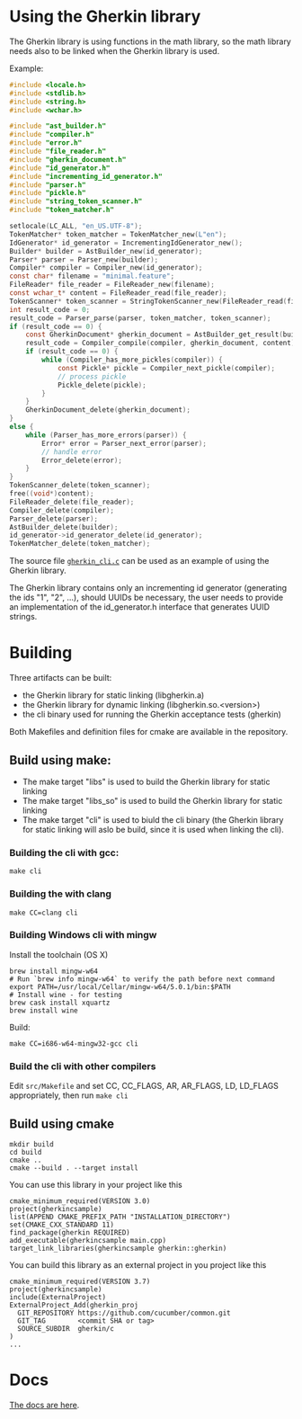 # Using the Gherkin library

The Gherkin library is using functions in the math library, so the math library needs also to be linked when the Gherkin library is used.

Example:
```c
#include <locale.h>
#include <stdlib.h>
#include <string.h>
#include <wchar.h>

#include "ast_builder.h"
#include "compiler.h"
#include "error.h"
#include "file_reader.h"
#include "gherkin_document.h"
#include "id_generator.h"
#include "incrementing_id_generator.h"
#include "parser.h"
#include "pickle.h"
#include "string_token_scanner.h"
#include "token_matcher.h"

setlocale(LC_ALL, "en_US.UTF-8");
TokenMatcher* token_matcher = TokenMatcher_new(L"en");
IdGenerator* id_generator = IncrementingIdGenerator_new();
Builder* builder = AstBuilder_new(id_generator);
Parser* parser = Parser_new(builder);
Compiler* compiler = Compiler_new(id_generator);
const char* filename = "minimal.feature";
FileReader* file_reader = FileReader_new(filename);
const wchar_t* content = FileReader_read(file_reader);
TokenScanner* token_scanner = StringTokenScanner_new(FileReader_read(file_reader));
int result_code = 0;
result_code = Parser_parse(parser, token_matcher, token_scanner);
if (result_code == 0) {
    const GherkinDocument* gherkin_document = AstBuilder_get_result(builder, filename);
    result_code = Compiler_compile(compiler, gherkin_document, content);
    if (result_code == 0) {
        while (Compiler_has_more_pickles(compiler)) {
            const Pickle* pickle = Compiler_next_pickle(compiler);
            // process pickle
            Pickle_delete(pickle);
        }
    }
    GherkinDocument_delete(gherkin_document);
}
else {
    while (Parser_has_more_errors(parser)) {
        Error* error = Parser_next_error(parser);
        // handle error
        Error_delete(error);
    }
}
TokenScanner_delete(token_scanner);
free((void*)content);
FileReader_delete(file_reader);
Compiler_delete(compiler);
Parser_delete(parser);
AstBuilder_delete(builder);
id_generator->id_generator_delete(id_generator);
TokenMatcher_delete(token_matcher);
```

The source file [`gherkin_cli.c`](src/gherkin_cli.c) can be used as an example of using the Gherkin library.

The Gherkin library contains only an incrementing id generator (generating the ids "1", "2", ...), should UUIDs be necessary, the user needs to provide an implementation of the id_generator.h interface that generates UUID strings.

# Building

Three artifacts can be built:

* the Gherkin library for static linking (libgherkin.a)
* the Gherkin library for dynamic linking (libgherkin.so.&lt;version>)
* the cli binary used for running the Gherkin acceptance tests (gherkin)

Both Makefiles and definition files for cmake are available in the repository.

## Build using make:

* The make target "libs" is used to build the Gherkin library for static linking
* The make target "libs_so" is used to build the Gherkin library for static linking
* The make target "cli" is used to biuld the cli binary (the Gherkin library for static linking will aslo be build, since it is used when linking the cli).

### Building the cli with gcc:

    make cli

### Building the with clang

    make CC=clang cli

### Building Windows cli with mingw

Install the toolchain (OS X)

    brew install mingw-w64
    # Run `brew info mingw-w64` to verify the path before next command
    export PATH=/usr/local/Cellar/mingw-w64/5.0.1/bin:$PATH
    # Install wine - for testing
    brew cask install xquartz
    brew install wine

Build:

    make CC=i686-w64-mingw32-gcc cli

### Build the cli with other compilers

Edit `src/Makefile` and set CC, CC_FLAGS, AR, AR_FLAGS, LD, LD_FLAGS appropriately, then run `make cli`

## Build using cmake

```
mkdir build
cd build
cmake ..
cmake --build . --target install
```

You can use this library in your project like this
```
cmake_minimum_required(VERSION 3.0)
project(gherkincsample)
list(APPEND CMAKE_PREFIX_PATH "INSTALLATION_DIRECTORY")
set(CMAKE_CXX_STANDARD 11)
find_package(gherkin REQUIRED)
add_executable(gherkincsample main.cpp)
target_link_libraries(gherkincsample gherkin::gherkin)
```

You can build this library as an external project in you project like this
```
cmake_minimum_required(VERSION 3.7)
project(gherkincsample)
include(ExternalProject)
ExternalProject_Add(gherkin_proj
  GIT_REPOSITORY https://github.com/cucumber/common.git
  GIT_TAG        <commit SHA or tag>
  SOURCE_SUBDIR  gherkin/c
)
...
```

# Docs

[The docs are here](https://cucumber.io/docs/).
